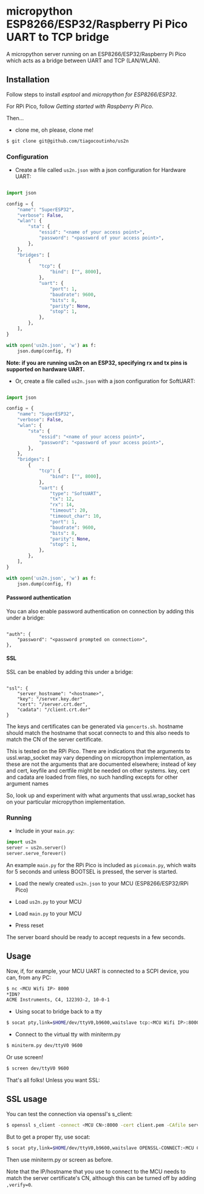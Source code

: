 # micropython ESP8266/ESP32/Raspberry Pi Pico UART to TCP bridge

A micropython server running on an ESP8266/ESP32/Raspberry Pi Pico which acts as a bridge
between UART and TCP (LAN/WLAN).

## Installation

Follow steps to install *esptool* and *micropython for ESP8266/ESP32*.

For RPi Pico, follow *Getting started with Raspberry Pi Pico*.

Then...

* clone me, oh please, clone me!

```bash
$ git clone git@github.com/tiagocoutinho/us2n
```

### Configuration

* Create a file called `us2n.json` with a json configuration for Hardware UART:

```python

import json

config = {
    "name": "SuperESP32",
    "verbose": False,
    "wlan": {
        "sta": {
            "essid": "<name of your access point>",
            "password": "<password of your access point>",
        },
    },
    "bridges": [
        {
            "tcp": {
                "bind": ["", 8000],
            },
            "uart": {
                "port": 1,
                "baudrate": 9600,
                "bits": 8,
                "parity": None,
                "stop": 1,
            },
        },
    ],
}

with open('us2n.json', 'w') as f:
    json.dump(config, f)

```

**Note: if you are running us2n on an ESP32, specifying rx and tx pins is supported on hardware UART.**

* Or, create a file called `us2n.json` with a json configuration for SoftUART:

```python

import json

config = {
    "name": "SuperESP32",
    "verbose": False,
    "wlan": {
        "sta": {
            "essid": "<name of your access point>",
            "password": "<password of your access point>",
        },
    },
    "bridges": [
        {
            "tcp": {
                "bind": ["", 8000],
            },
            "uart": {
                "type": "SoftUART",
                "tx": 12,
                "rx": 14,
                "timeout": 20,
                "timeout_char": 10,
                "port": 1,
                "baudrate": 9600,
                "bits": 8,
                "parity": None,
                "stop": 1,
            },
        },
    ],
}

with open('us2n.json', 'w') as f:
    json.dump(config, f)

```

#### Password authentication

You can also enable password authentication on connection by adding this under a bridge:

```

"auth": {
    "password": "<password prompted on connection>",
},

```

#### SSL

SSL can be enabled by adding this under a bridge:

```

"ssl": {
    "server_hostname": "<hostname>",
    "key": "/server.key.der"
    "cert": "/server.crt.der",
    "cadata": "/client.crt.der"
}

```

The keys and certificates can be generated via `gencerts.sh`.
hostname should match the hostname that socat connects to and this also needs to match
the CN of the server certificate.

This is tested on the RPi Pico. There are indications that the arguments to
ussl.wrap\_socket may vary depending on micropython implementation, as these are not the
arguments that are documented elsewhere; instead of key and cert, keyfile and certfile
might be needed on other systems. key, cert and cadata are loaded from files, no such
handling excepts for other argument names

So, look up and experiment with what arguments that ussl.wrap\_socket has on your
particular micropython implementation.

### Running

* Include in your `main.py`:

```python
import us2n
server = us2n.server()
server.serve_forever()
```

An example `main.py` for the RPi Pico is included as `picomain.py`, which
waits for 5 seconds and unless BOOTSEL is pressed, the server is started.

* Load the newly created `us2n.json` to your MCU (ESP8266/ESP32/RPi Pico)

* Load `us2n.py` to your MCU

* Load `main.py` to your MCU

* Press reset

The server board should be ready to accept requests in a few seconds.


## Usage

Now, if, for example, your MCU UART is connected to a SCPI device,
you can, from any PC:

```bash
$ nc <MCU Wifi IP> 8000
*IDN?
ACME Instruments, C4, 122393-2, 10-0-1

```
* Using socat to bridge back to a tty
```bash
$ socat pty,link=$HOME/dev/ttyV0,b9600,waitslave tcp:<MCU Wifi IP>:8000
```
* Connect to the virtual tty with miniterm.py
```bash
$ miniterm.py dev/ttyV0 9600
```
Or use screen!
```bash
$ screen dev/ttyV0 9600
```
That's all folks! Unless you want SSL:

## SSL usage

You can test the connection via openssl's s\_client:

```bash
$ openssl s_client -connect <MCU CN>:8000 -cert client.pem -CAfile server.crt
```

But to get a proper tty, use socat:

```bash
$ socat pty,link=$HOME/dev/ttyV0,b9600,waitslave OPENSSL-CONNECT:<MCU CN>:8000,cert=client.pem,cafile=server.crt
```

Then use miniterm.py or screen as before.

Note that the IP/hostname that you use to connect to the MCU needs to match the server
certificate's CN, although this can be turned off by adding ```,verify=0```.

